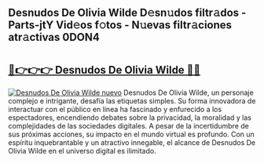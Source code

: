 ## Desnudos De Olivia Wilde D𝚎sn𝚞dos filtr𝚊dos - Parts-jtY Vid𝚎os f𝚘tos - N𝚞evas filtr𝚊ciones atr𝚊ctivas 0DON4

# <h2><a href="http://mb665ty.tromn.icu/?c=Desnudos+De+Olivia+Wilde">🔗👉👉👉 Desnudos De Olivia Wilde 🔗🔗</a></h2>

[![Desnudos De Olivia Wilde nuevo](https://i.imgur.com/pEAQMta.gif)](http://mb665ty.tromn.icu/?c=Desnudos+De+Olivia+Wilde)
Desnudos De Olivia Wilde, un personaje complejo e intrigante, desafía las etiquetas simples. Su forma innovadora de interactuar con el público en línea ha fascinado y enfurecido a los espectadores, encendiendo debates sobre la privacidad, la moralidad y las complejidades de las sociedades digitales. A pesar de la incertidumbre de sus próximas acciones, su impacto en el mundo virtual es profundo. Con un espíritu inquebrantable y un atractivo innegable, el alcance de Desnudos De Olivia Wilde en el universo digital es ilimitado.
